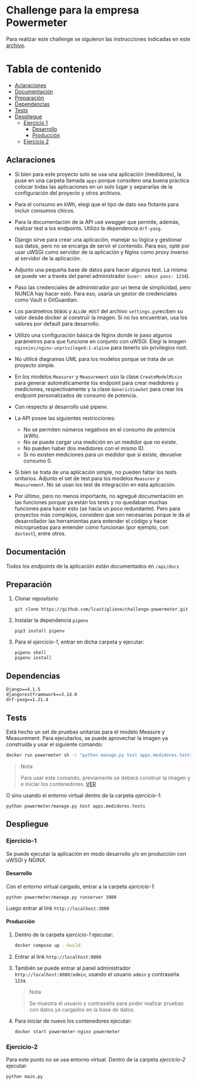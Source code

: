 ﻿# Challenge para la empresa Powermeter

Para realizar este challenge se siguieron las instrucciones indicadas en este [archivo](Instrucciones.pdf).

Tabla de contenido
=================

<!--ts-->

* [Aclaraciones](#Aclaraciones)
* [Documentación](#Documentación)
* [Preparación](#Preparación)
* [Dependencias](#Dependencias)
* [Tests](#tests)
* [Despliegue](#Despliegue)
     * [Ejercicio 1](#Ejercicio-1)
       * [Desarrollo](#Desarrollo)
       * [Producción](#Producción)
     * [Ejercicio 2](#Ejercicio-2)

<!--te-->

## Aclaraciones

- Si bien para este proyecto solo se usa una aplicación (medidores), la puse en una carpeta llamada `apps` porque considero una buena práctica colocar todas las aplicaciones en un solo lugar y separarlas de la configuración del proyecto y otros archivos.
- Para el consumo en kWh, elegí que el tipo de dato sea flotante para incluir consumos chicos. 
- Para la documentación de la API usé swagger que permite, además, realizar test a los endpoints. Utilizo la dependencia `drf-yasg`.
- Django sirve para crear una aplicación, manejar su lógica y gestionar sus datos, pero no se encarga de servir el contenido. Para eso, opté por usar uWSGI como servidor de la aplicación y Nginx como proxy inverso al servidor de la aplicación.
- Adjunto una pequeña base de datos para hacer algunos test. La misma se puede ver a través del panel administrador (`user: admin pass: 1234`).
- Paso las credenciales de administrador por un tema de simplicidad, pero NUNCA hay hacer esto. Para eso, usaría un gestor de credenciales como Vault o GitGuardian.
- Los parámetros `DEBUG` y `ALLOW_HOST` del archivo `settings.py`reciben su valor desde docker al construir la imagen. Si no los encuentran, usa los valores por default para desarrollo.
- Utilizo una configuración básica de Nginx donde le paso algunos parámetros para que funcione en conjunto con uWSGI. Elegí la imagen `nginxinc/nginx-unprivileged:1-alpine` para tenerlo sin privilegios root.
- No utilicé diagramas UML para los modelos porque se trata de un proyecto simple.
- En los modelos `Measurer` y `Measurement` uso la clase `CreateModelMixin` para generar automáticamente los endpoint para crear medidores y mediciones, respectivamente y la clase `GenericViewSet` para crear los endpoint personalizados de consumo de potencia.
- Con respecto al desarrollo usé pipenv.
- La API posee las siguientes restricciones: 
  - No se permiten números negativos en el consumo de potencia (kWh).
  - No se puede cargar una medición en un medidor que no existe.
  - No pueden haber dos medidores con el mismo ID.
  - Si no existen mediciones para un medidor que si existe, devuelve consumo 0.

- Si bien se trata de una aplicación simple, no pueden faltar los tests unitarios. Adjunto el set de test para los modelos `Measurer` y `Measurement`. No se usan los test de integración en esta aplicación.
- Por último, pero no menos importante, no agregué documentación en las funciones porque ya están los tests y no quedaban muchas funciones para hacer esto (se hacía un poco redundante). Pero para proyectos más complejos, considero que son necesarias porque le da al desarrollador las herramientas para entender el código y hacer micropruebas para entender cómo funcionan (por ejemplo, con `doctest`), entre otros.



## Documentación

Todos los *endpoints* de la aplicación están documentados en `/api/docs`



## Preparación

1. Clonar repositorio

   ```
   git clone https://github.com/lcastiglione/challenge-powermeter.git
   ```

2. Instalar la dependencia `pipenv`

   ```
   pip3 install pipenv
   ```

3. Para el *ejercicio-1*, entrar en dicha carpeta y ejecutar:

   ```
   pipenv shell
   pipenv install
   ```



## Dependencias

```text
Django==4.1.5
djangorestframework==3.14.0
drf-yasg==1.21.4
```



## Tests

Está hecho un set de pruebas unitarias para el modelo Measure y Measurement. Para ejecutarlos, se puede aprovechar la imagen ya construida y usar el siguiente comando:

```bash
docker run powermeter sh -c "python manage.py test apps.medidores.tests" 
```

> Nota:
>
> Para usar este comando, previamente se deberá construir la imagen y e iniciar los contenedores. [VER](#Producción)

O sino usando el entorno virtual dentro de la carpeta *ejercicio-1*:

```shell
python powermeter/manage.py test apps.medidores.tests
```





## Despliegue



### Ejercicio-1

Se puede ejecutar la aplicación en modo desarrollo y/o en producción con uWSGI y NGINX.

#### Desarrollo

Con el entorno virtual cargado, entrar a la carpeta *ejercicio-1*:

```shell
python powermeter/manage.py runserver 3000
```

Luego entrar al link `http://localhost:3000`



#### Producción

1. Dentro de la carpeta *ejercicio-1* ejecutar:

   ```bash
   docker compose up --build
   ```

2. Entrar al link `http://localhost:8080`

3. También se puede entrar al panel administrador  `http://localhost:8080/admin`, usando el usuario `admin` y contraseña `1234`.

   > Nota
   >
   > Se muestra el usuario y contraseña para poder realizar pruebas con datos ya cargados en la base de datos.

4. Para iniciar de nuevo los contenedores ejecutar:

   ```bash
   docker start powermeter-nginx powermeter
   ```

   

### Ejercicio-2

Para este punto no se usa entorno virtual. Dentro de la carpeta *ejercicio-2* ejecutar:

```bash
python main.py
```

